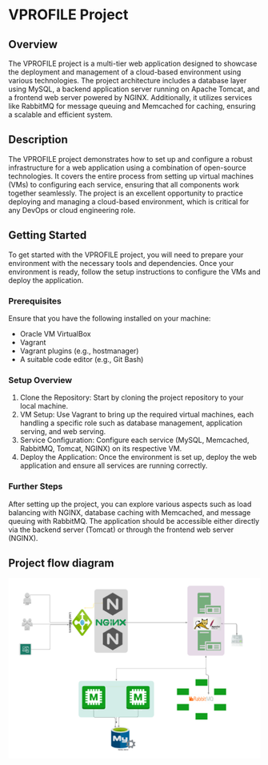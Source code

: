 # VPROFILE Project

## Overview 

The VPROFILE project is a multi-tier web application designed to showcase the deployment and management of a cloud-based environment using various technologies. The project architecture includes a database layer using MySQL, a backend application server running on Apache Tomcat, and a frontend web server powered by NGINX. Additionally, it utilizes services like RabbitMQ for message queuing and Memcached for caching, ensuring a scalable and efficient system.

## Description 

The VPROFILE project demonstrates how to set up and configure a robust infrastructure for a web application using a combination of open-source technologies. It covers the entire process from setting up virtual machines (VMs) to configuring each service, ensuring that all components work together seamlessly. The project is an excellent opportunity to practice deploying and managing a cloud-based environment, which is critical for any DevOps or cloud engineering role.

## Getting Started 

To get started with the VPROFILE project, you will need to prepare your environment with the necessary tools and dependencies. Once your environment is ready, follow the setup instructions to configure the VMs and deploy the application.

### Prerequisites 
Ensure that you have the following installed on your machine:

* Oracle VM VirtualBox
* Vagrant
* Vagrant plugins (e.g., hostmanager)
* A suitable code editor (e.g., Git Bash)

### Setup Overview

1. Clone the Repository: Start by cloning the project repository to your local machine.
2. VM Setup: Use Vagrant to bring up the required virtual machines, each handling a specific role such as database management, application serving, and web serving.
3. Service Configuration: Configure each service (MySQL, Memcached, RabbitMQ, Tomcat, NGINX) on its respective VM.
4. Deploy the Application: Once the environment is set up, deploy the web application and ensure all services are running correctly.

### Further Steps 

After setting up the project, you can explore various aspects such as load balancing with NGINX, database caching with Memcached, and message queuing with RabbitMQ. The application should be accessible either directly via the backend server (Tomcat) or through the frontend web server (NGINX).

## Project flow diagram

![3-tier Architecture diagram](https://github.com/Kizhakkekkara-Vishnu-Vijayan/Sample/blob/master/images/flow_diagram.png)
